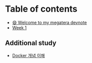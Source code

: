 # Table of contents

* [😄 Welcome to my megatera devnote](README.md)
* [Week 1](week-1.md)

## Additional study

* [Docker 개념 이해](additional-study/docker.md)
